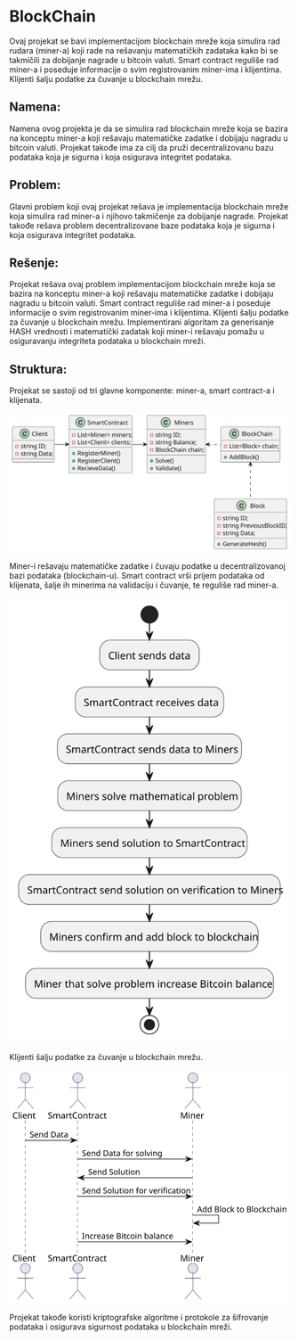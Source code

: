 # BlockChain
Ovaj projekat se bavi implementacijom blockchain mreže koja simulira rad rudara (miner-a) koji rade na rešavanju matematičkih zadataka kako bi se takmičili za dobijanje nagrade u bitcoin valuti.
Smart contract reguliše rad miner-a i poseduje informacije o svim registrovanim miner-ima i klijentima.
Klijenti šalju podatke za čuvanje u blockchain mrežu.

## Namena:
Namena ovog projekta je da se simulira rad blockchain mreže koja se bazira na konceptu miner-a koji rešavaju matematičke zadatke i dobijaju nagradu u bitcoin valuti.
Projekat takođe ima za cilj da pruži decentralizovanu bazu podataka koja je sigurna i koja osigurava integritet podataka.

## Problem:
Glavni problem koji ovaj projekat rešava je implementacija blockchain mreže koja simulira rad miner-a i njihovo takmičenje za dobijanje nagrade.
Projekat takođe rešava problem decentralizovane baze podataka koja je sigurna i koja osigurava integritet podataka.

## Rešenje:
Projekat rešava ovaj problem implementacijom blockchain mreže koja se bazira na konceptu miner-a koji rešavaju matematičke zadatke i dobijaju nagradu u bitcoin valuti.
Smart contract reguliše rad miner-a i poseduje informacije o svim registrovanim miner-ima i klijentima.
Klijenti šalju podatke za čuvanje u blockchain mrežu.
Implementirani algoritam za generisanje HASH vrednosti i matematički zadatak koji miner-i rešavaju pomažu u osiguravanju integriteta podataka u blockchain mreži.

## Struktura:
Projekat se sastoji od tri glavne komponente: miner-a, smart contract-a i klijenata.

![Component](puml/svg/component.svg)

Miner-i rešavaju matematičke zadatke i čuvaju podatke u decentralizovanoj bazi podataka (blockchain-u).
Smart contract vrši prijem podataka od klijenata, šalje ih minerima na validaciju i čuvanje, te reguliše rad miner-a.

![Activiti1](puml/svg/activity1.svg)

Klijenti šalju podatke za čuvanje u blockchain mrežu.

![Activiti2](puml/svg/activity2.svg)

Projekat takođe koristi kriptografske algoritme i protokole za šifrovanje podataka i osigurava sigurnost podataka u blockchain mreži.
